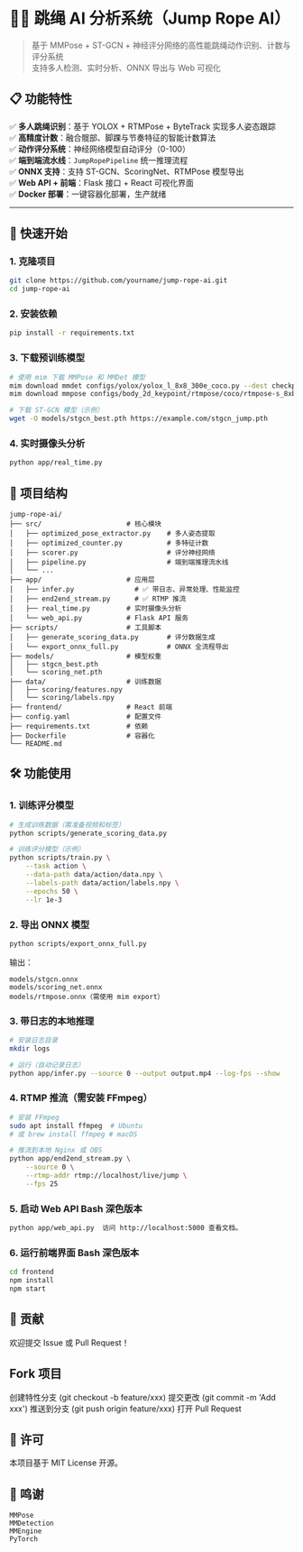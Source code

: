 # 🏃‍♂️ 跳绳 AI 分析系统（Jump Rope AI）

> 基于 MMPose + ST-GCN + 神经评分网络的高性能跳绳动作识别、计数与评分系统  
> 支持多人检测、实时分析、ONNX 导出与 Web 可视化

## 📋 功能特性

✅ **多人跳绳识别**：基于 YOLOX + RTMPose + ByteTrack 实现多人姿态跟踪  
✅ **高精度计数**：融合髋部、脚踝与节奏特征的智能计数算法  
✅ **动作评分系统**：神经网络模型自动评分（0-100）  
✅ **端到端流水线**：`JumpRopePipeline` 统一推理流程  
✅ **ONNX 支持**：支持 ST-GCN、ScoringNet、RTMPose 模型导出  
✅ **Web API + 前端**：Flask 接口 + React 可视化界面  
✅ **Docker 部署**：一键容器化部署，生产就绪

---

## 🚀 快速开始

### 1. 克隆项目

```bash
git clone https://github.com/yourname/jump-rope-ai.git
cd jump-rope-ai
```
### 2. 安装依赖
```bash
pip install -r requirements.txt
```
### 3. 下载预训练模型
```bash
# 使用 mim 下载 MMPose 和 MMDet 模型
mim download mmdet configs/yolox/yolox_l_8x8_300e_coco.py --dest checkpoints/
mim download mmpose configs/body_2d_keypoint/rtmpose/coco/rtmpose-s_8xb256-420e_coco-256x192.py --dest checkpoints/

# 下载 ST-GCN 模型（示例）
wget -O models/stgcn_best.pth https://example.com/stgcn_jump.pth
```

### 4. 实时摄像头分析
```bash
python app/real_time.py
```
## 📂 项目结构
```
jump-rope-ai/
├── src/                     # 核心模块
│   ├── optimized_pose_extractor.py    # 多人姿态提取
│   ├── optimized_counter.py           # 多特征计数
│   ├── scorer.py                      # 评分神经网络
│   ├── pipeline.py                    # 端到端推理流水线
│   └── ...
├── app/                     # 应用层
│   ├── infer.py               # ✅ 带日志、异常处理、性能监控
│   ├── end2end_stream.py      # ✅ RTMP 推流
│   ├── real_time.py         # 实时摄像头分析
│   └── web_api.py           # Flask API 服务
├── scripts/                 # 工具脚本
│   ├── generate_scoring_data.py       # 评分数据生成
│   └── export_onnx_full.py            # ONNX 全流程导出
├── models/                  # 模型权重
│   ├── stgcn_best.pth
│   └── scoring_net.pth
├── data/                    # 训练数据
│   ├── scoring/features.npy
│   └── scoring/labels.npy
├── frontend/                # React 前端
├── config.yaml              # 配置文件
├── requirements.txt         # 依赖
├── Dockerfile               # 容器化
└── README.md
```

## 🛠️ 功能使用
### 1. 训练评分模型
```bash
# 生成训练数据（需准备视频和标签）
python scripts/generate_scoring_data.py

# 训练评分模型（示例）
python scripts/train.py \
    --task action \
    --data-path data/action/data.npy \
    --labels-path data/action/labels.npy \
    --epochs 50 \
    --lr 1e-3
```

### 2. 导出 ONNX 模型

```bash
python scripts/export_onnx_full.py
```
输出：
```
models/stgcn.onnx
models/scoring_net.onnx
models/rtmpose.onnx（需使用 mim export）
```

### 3. 带日志的本地推理
```bash
# 安装日志目录
mkdir logs

# 运行（自动记录日志）
python app/infer.py --source 0 --output output.mp4 --log-fps --show
```

### 4. RTMP 推流（需安装 FFmpeg）
```bash
# 安装 FFmpeg
sudo apt install ffmpeg  # Ubuntu
# 或 brew install ffmpeg # macOS

# 推流到本地 Nginx 或 OBS
python app/end2end_stream.py \
    --source 0 \
    --rtmp-addr rtmp://localhost/live/jump \
    --fps 25
```

### 5. 启动 Web API Bash 深色版本  
```bash
python app/web_api.py  访问 http://localhost:5000 查看文档。
```

### 6. 运行前端界面 Bash 深色版本  
```bash
cd frontend
npm install
npm start
```

## 🤝 贡献
欢迎提交 Issue 或 Pull Request！

## Fork 项目
创建特性分支 (git checkout -b feature/xxx)
提交更改 (git commit -m 'Add xxx')
推送到分支 (git push origin feature/xxx)
打开 Pull Request
## 📄 许可
本项目基于 MIT License 开源。

## 💌 鸣谢
```
MMPose
MMDetection
MMEngine
PyTorch
```
